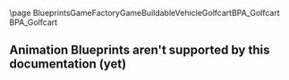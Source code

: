 \page BlueprintsGameFactoryGameBuildableVehicleGolfcartBPA_Golfcart BPA_Golfcart
## Animation Blueprints aren't supported by this documentation (yet)
